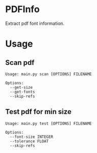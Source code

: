 # PDFInfo

Extract pdf font information.

# Usage
## Scan pdf
```
Usage: main.py scan [OPTIONS] FILENAME

Options:
  --get-size
  --get-fonts
  --skip-refs
```

## Test pdf for min size
```
Usage: main.py test [OPTIONS] FILENAME

Options:
  --font-size INTEGER
  --tolerance FLOAT
  --skip-refs
```